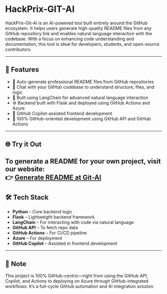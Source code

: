 # HackPrix-GIT-AI

HackPrix-Git-AI is an AI-powered tool built entirely around the GitHub ecosystem. It helps users generate high-quality README files from any GitHub repository link and enables natural language interaction with the codebase. With a focus on enhancing code understanding and documentation, this tool is ideal for developers, students, and open-source contributors.

---

## 🚀 Features

- 🧾 Auto-generate professional README files from GitHub repositories  
- 💬 Chat with your GitHub codebase to understand structure, files, and logic  
- 🤖 Built using LangChain for advanced natural language interaction  
- ⚙️ Backend built with Flask and deployed using GitHub Actions and Azure  
- 🧠 GitHub Copilot-assisted frontend development  
- 🧩 100% GitHub-oriented development using GitHub API and GitHub Actions  

---

## 🌐 Try it Out

To generate a README for your own project, visit our website:  
👉 [Generate README at Git-AI](https://githubs-ai.web.app/) 
---

## 🛠️ Tech Stack

- **Python** – Core backend logic  
- **Flask** – Lightweight backend framework  
- **LangChain** – For interacting with code via natural language  
- **GitHub API** – To fetch repo data  
- **GitHub Actions** – For CI/CD pipeline  
- **Azure** – For deployment  
- **GitHub Copilot** – Assisted in frontend development  

---

## 📌 Note

This project is 100% GitHub-centric—right from using the GitHub API, Copilot, and Actions to deploying on Azure through GitHub-integrated workflows. It’s a full-cycle GitHub automation and AI integration solution.

